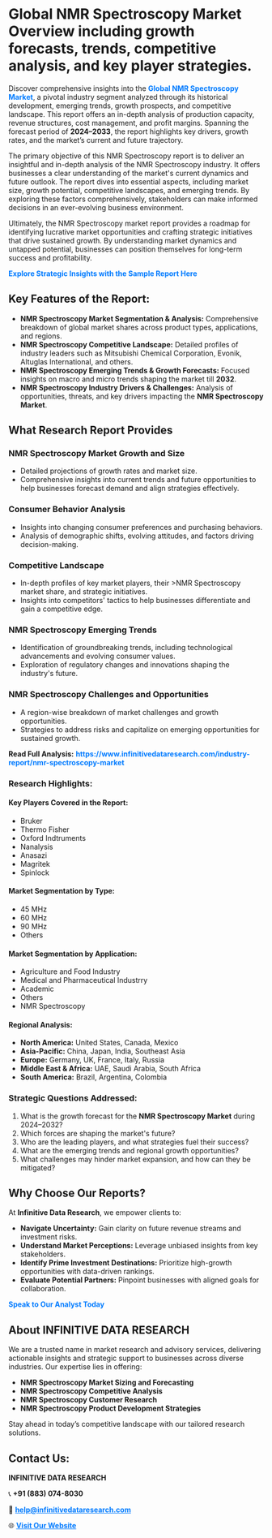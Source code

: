<h1>Global NMR Spectroscopy Market Overview including growth forecasts, trends, competitive analysis, and key player strategies.</h1>
<p>
Discover comprehensive insights into the 
<a href="https://www.infinitivedataresearch.com/industry-report/nmr-spectroscopy-market" rel="dofollow" style="color: #007BFF; text-decoration: none;"><strong>Global NMR Spectroscopy Market</strong></a>, a pivotal industry segment analyzed through its historical development, emerging trends, growth prospects, and competitive landscape. This report offers an in-depth analysis of production capacity, revenue structures, cost management, and profit margins. Spanning the forecast period of <strong>2024–2033</strong>, the report highlights key drivers, growth rates, and the market’s current and future trajectory.
</p>
<p>
The primary objective of this NMR Spectroscopy report is to deliver an insightful and in-depth analysis of the NMR Spectroscopy industry. It offers businesses a clear understanding of the market's current dynamics and future outlook. The report dives into essential aspects, including market size, growth potential, competitive landscapes, and emerging trends. By exploring these factors comprehensively, stakeholders can make informed decisions in an ever-evolving business environment.
</p>
<p>
Ultimately, the NMR Spectroscopy market report provides a roadmap for identifying lucrative market opportunities and crafting strategic initiatives that drive sustained growth. By understanding market dynamics and untapped potential, businesses can position themselves for long-term success and profitability.
</p>
<p>
<a href="https://www.infinitivedataresearch.com/request-sample/reportId=102781" style="color: #007BFF; text-decoration: none;"><strong>Explore Strategic Insights with the Sample Report Here</strong></a>
</p>

<h2>Key Features of the Report:</h2>
<ul>
<li><strong>NMR Spectroscopy Market Segmentation & Analysis:</strong> Comprehensive breakdown of global market shares across product types, applications, and regions.</li>
<li><strong>NMR Spectroscopy Competitive Landscape:</strong> Detailed profiles of industry leaders such as Mitsubishi Chemical Corporation, Evonik, Altuglas International, and others.</li>
<li><strong>NMR Spectroscopy Emerging Trends & Growth Forecasts:</strong> Focused insights on macro and micro trends shaping the market till <strong>2032</strong>.</li>
<li><strong>NMR Spectroscopy Industry Drivers & Challenges:</strong> Analysis of opportunities, threats, and key drivers impacting the <strong>NMR Spectroscopy Market</strong>.</li>
</ul>

<h2>What Research Report Provides</h2>
<h3>NMR Spectroscopy Market Growth and Size</h3>
<ul>
<li>Detailed projections of growth rates and market size.</li>
<li>Comprehensive insights into current trends and future opportunities to help businesses forecast demand and align strategies effectively.</li>
</ul>

<h3>Consumer Behavior Analysis</h3>
<ul>
<li>Insights into changing consumer preferences and purchasing behaviors.</li>
<li>Analysis of demographic shifts, evolving attitudes, and factors driving decision-making.</li>
</ul>

<h3>Competitive Landscape</h3>
<ul>
<li>In-depth profiles of key market players, their >NMR Spectroscopy market share, and strategic initiatives.</li>
<li>Insights into competitors' tactics to help businesses differentiate and gain a competitive edge.</li>
</ul>

<h3>NMR Spectroscopy Emerging Trends</h3>
<ul>
<li>Identification of groundbreaking trends, including technological advancements and evolving consumer values.</li>
<li>Exploration of regulatory changes and innovations shaping the industry's future.</li>
</ul>

<h3>NMR Spectroscopy Challenges and Opportunities</h3>
<ul>
<li>A region-wise breakdown of market challenges and growth opportunities.</li>
<li>Strategies to address risks and capitalize on emerging opportunities for sustained growth.</li>
</ul>
<p><strong>Read Full Analysis:</strong> <a href="https://www.infinitivedataresearch.com/industry-report/nmr-spectroscopy-market" rel="dofollow" style="color: #007BFF; text-decoration: none;"><strong>https://www.infinitivedataresearch.com/industry-report/nmr-spectroscopy-market</strong></a></p>
<h3>Research Highlights:</h3>
<h4>Key Players Covered in the Report:</h4>
<ul><li>Bruker</li><li>Thermo Fisher</li><li>Oxford Indtruments</li><li>Nanalysis</li><li>Anasazi</li><li>Magritek</li><li>Spinlock</li></ul>
<h4>Market Segmentation by Type:</h4>
<ul><li>45 MHz</li><li>60 MHz</li><li>90 MHz</li><li>Others</li></ul>
<h4>Market Segmentation by Application:</h4>
<ul><li>Agriculture and Food Industry</li><li>Medical and Pharmaceutical Industrry</li><li>Academic</li><li>Others</li><li>NMR Spectroscopy</li></ul>

<h4>Regional Analysis:</h4>
<ul>
<li><strong>North America:</strong> United States, Canada, Mexico</li>
<li><strong>Asia-Pacific:</strong> China, Japan, India, Southeast Asia</li>
<li><strong>Europe:</strong> Germany, UK, France, Italy, Russia</li>
<li><strong>Middle East & Africa:</strong> UAE, Saudi Arabia, South Africa</li>
<li><strong>South America:</strong> Brazil, Argentina, Colombia</li>
</ul>

<h3>Strategic Questions Addressed:</h3>
<ol>
<li>What is the growth forecast for the <strong>NMR Spectroscopy Market</strong> during 2024–2032?</li>
<li>Which forces are shaping the market's future?</li>
<li>Who are the leading players, and what strategies fuel their success?</li>
<li>What are the emerging trends and regional growth opportunities?</li>
<li>What challenges may hinder market expansion, and how can they be mitigated?</li>
</ol>

<h2>Why Choose Our Reports?</h2>
<p>At <strong>Infinitive Data Research</strong>, we empower clients to:</p>
<ul>
<li><strong>Navigate Uncertainty:</strong> Gain clarity on future revenue streams and investment risks.</li>
<li><strong>Understand Market Perceptions:</strong> Leverage unbiased insights from key stakeholders.</li>
<li><strong>Identify Prime Investment Destinations:</strong> Prioritize high-growth opportunities with data-driven rankings.</li>
<li><strong>Evaluate Potential Partners:</strong> Pinpoint businesses with aligned goals for collaboration.</li>
</ul>
<p><a href="https://www.infinitivedataresearch.com/industry-report/nmr-spectroscopy-market" rel="dofollow" style="color: #007BFF; text-decoration: none;"><strong>Speak to Our Analyst Today</strong></a></p>

<h2>About INFINITIVE DATA RESEARCH</h2>
<p>We are a trusted name in market research and advisory services, delivering actionable insights and strategic support to businesses across diverse industries. Our expertise lies in offering:</p>
<ul>
<li><strong>NMR Spectroscopy Market Sizing and Forecasting</strong></li>
<li><strong>NMR Spectroscopy Competitive Analysis</strong></li>
<li><strong>NMR Spectroscopy Customer Research</strong></li>
<li><strong>NMR Spectroscopy Product Development Strategies</strong></li>
</ul>
<p>Stay ahead in today’s competitive landscape with our tailored research solutions.</p>

<h2>Contact Us:</h2>
<p><strong>INFINITIVE DATA RESEARCH</strong></p>
<p>📞 <strong>+91 (883) 074-8030</strong></p>
<p>📧 <strong><a href="mailto:help@infinitivedataresearch.com" style="color: #007BFF;">help@infinitivedataresearch.com</a></strong></p>
<p>🌐 <strong><a href="https://www.infinitivedataresearch.com" rel="dofollow" style="color: #007BFF;">Visit Our Website</a></strong></p>